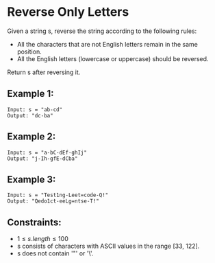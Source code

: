# Reverse Only Letters

Given a string s, reverse the string according to the following rules:

* All the characters that are not English letters remain in the same position.
* All the English letters (lowercase or uppercase) should be reversed.

Return s after reversing it.

 

## Example 1:

    Input: s = "ab-cd"
    Output: "dc-ba"
    
## Example 2:

    Input: s = "a-bC-dEf-ghIj"
    Output: "j-Ih-gfE-dCba"
    
## Example 3:

    Input: s = "Test1ng-Leet=code-Q!"
    Output: "Qedo1ct-eeLg=ntse-T!"
    
 

## Constraints:

* $1 \le s.length \le 100$
* s consists of characters with ASCII values in the range [33, 122].
* s does not contain '\"' or '\\'.

